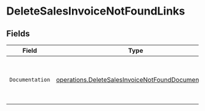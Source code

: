 # DeleteSalesInvoiceNotFoundLinks


## Fields

| Field                                                                                                                    | Type                                                                                                                     | Required                                                                                                                 | Description                                                                                                              |
| ------------------------------------------------------------------------------------------------------------------------ | ------------------------------------------------------------------------------------------------------------------------ | ------------------------------------------------------------------------------------------------------------------------ | ------------------------------------------------------------------------------------------------------------------------ |
| `Documentation`                                                                                                          | [operations.DeleteSalesInvoiceNotFoundDocumentation](../../models/operations/deletesalesinvoicenotfounddocumentation.md) | :heavy_check_mark:                                                                                                       | The URL to the generic Mollie API error handling guide.                                                                  |